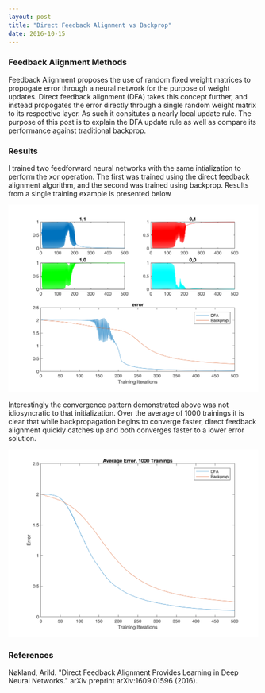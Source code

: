 ```yaml
---
layout: post
title: "Direct Feedback Alignment vs Backprop"
date: 2016-10-15
---
```


<div>

<h3>Feedback Alignment Methods</h3>

<p>Feedback Alignment proposes the use of random fixed weight matrices to propogate error through a neural network for the purpose of weight updates. Direct feedback alignment (DFA) takes this concept further, and instead propogates the error directly through a single random weight matrix to its respective layer. As such it consitutes a nearly local update rule. The purpose of this post is to explain the DFA update rule as well as compare its performance against traditional backprop. </p>

<h3>Results</h3>

<p>I trained two feedforward neural networks with the same intialization to perform the xor operation. The first was trained using the direct feedback alignment algorithm, and the second was trained using backprop. Results from a single training example is presented below</p>

<img src="/figures/DirectFeedbackAlignement_xor.png" alt="samples" style="width: 800px;"/>

<p>Interestingly the convergence pattern demonstrated above was not idiosyncratic to that initialization. Over the average of 1000 trainings it is clear that while backpropagation begins to converge faster, direct feedback alignment quickly catches up and both converges faster to a lower error solution.</p>

<img src="/figures/DirectFeedbackAlignement_xor_1000.png" alt="samples" style="width: 800px;"/>


<h3>References</h3>

<p>Nøkland, Arild. "Direct Feedback Alignment Provides Learning in Deep Neural Networks." arXiv preprint arXiv:1609.01596 (2016).</p>

</div>








